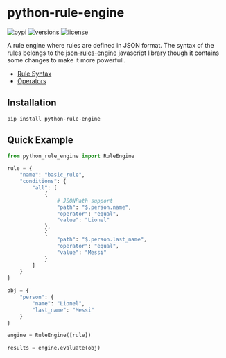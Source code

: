 # python-rule-engine

[![pypi](https://img.shields.io/pypi/v/python-rule-engine.svg)](https://pypi.python.org/pypi/python-rule-engine)
[![versions](https://img.shields.io/pypi/pyversions/python-rule-engine.svg)](https://github.com/santalvarez/python-rule-engine)
[![license](https://img.shields.io/github/license/pydantic/pydantic.svg)](https://github.com/pydantic/pydantic/blob/main/LICENSE)


A rule engine where rules are defined in JSON format. The syntax of the rules belongs to the [json-rules-engine](https://github.com/CacheControl/json-rules-engine) javascript library though it contains some changes to make it more powerfull.

- [Rule Syntax](docs/rules.md)
- [Operators](docs/operators.md)

## Installation
```
pip install python-rule-engine
```

## Quick Example

```python
from python_rule_engine import RuleEngine

rule = {
    "name": "basic_rule",
    "conditions": {
        "all": [
            {
                # JSONPath support
                "path": "$.person.name",
                "operator": "equal",
                "value": "Lionel"
            },
            {
                "path": "$.person.last_name",
                "operator": "equal",
                "value": "Messi"
            }
        ]
    }
}

obj = {
    "person": {
        "name": "Lionel",
        "last_name": "Messi"
    }
}

engine = RuleEngine([rule])

results = engine.evaluate(obj)

```
